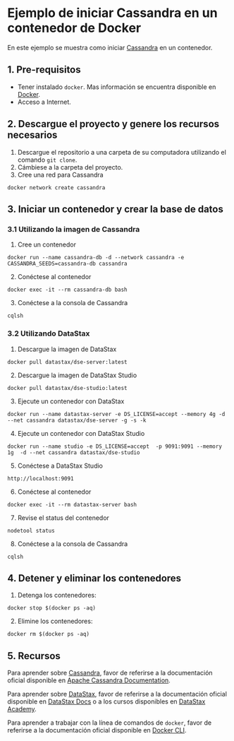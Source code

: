 # Ejemplo de iniciar Cassandra en un contenedor de Docker

En este ejemplo se muestra como iniciar [Cassandra](http://cassandra.apache.org/) en un contenedor.


## 1. Pre-requisitos

* Tener instalado `docker`. Mas información se encuentra disponible en [Docker](https://www.docker.com/community-edition).
* Acceso a Internet.


## 2. Descargue el proyecto y genere los recursos necesarios

1. Descargue el repositorio a una carpeta de su computadora utilizando el comando `git clone`.
2. Cámbiese a la carpeta del proyecto.
3. Cree una red para Cassandra

`docker network create cassandra`


## 3. Iniciar un contenedor y crear la base de datos

### 3.1 Utilizando la imagen de Cassandra

1. Cree un contenedor

`docker run --name cassandra-db -d --network cassandra -e CASSANDRA_SEEDS=cassandra-db cassandra` 

2. Conéctese al contenedor

`docker exec -it --rm cassandra-db bash`

3. Conéctese a la consola de Cassandra

`cqlsh`

### 3.2 Utilizando DataStax

1. Descargue la imagen de DataStax

`docker pull datastax/dse-server:latest`

2. Descargue la imagen de DataStax Studio

`docker pull datastax/dse-studio:latest`

3. Ejecute un contenedor con DataStax

`docker run --name datastax-server -e DS_LICENSE=accept --memory 4g -d --net cassandra datastax/dse-server -g -s -k`

4. Ejecute un contenedor con DataStax Studio

`docker run --name studio -e DS_LICENSE=accept  -p 9091:9091 --memory 1g  -d --net cassandra datastax/dse-studio`

5. Conéctese a DataStax Studio

`http://localhost:9091`

6. Conéctese al contenedor

`docker exec -it --rm datastax-server bash`

7. Revise el status del contenedor 

`nodetool status`

8. Conéctese a la consola de Cassandra

`cqlsh`


## 4. Detener y eliminar los contenedores

1. Detenga los contenedores:

`docker stop $(docker ps -aq)`

2. Elimine los contenedores:

`docker rm $(docker ps -aq)`


## 5. Recursos

Para aprender sobre [Cassandra](http://cassandra.apache.org/), favor de referirse a la documentación oficial disponible en [Apache Cassandra Documentation](http://cassandra.apache.org/doc/latest/).

Para aprender sobre [DataStax](https://www.datastax.com/), favor de referirse a la documentación oficial disponible en [DataStax Docs](https://docs.datastax.com/en/landing_page/doc/landing_page/current.html) o a los cursos disponibles en [DataStax Academy](https://academy.datastax.com/).

Para aprender a trabajar con la línea de comandos de `docker`, favor de referirse a la documentación oficial disponible en [Docker CLI](https://docs.docker.com/engine/reference/commandline/cli/).
